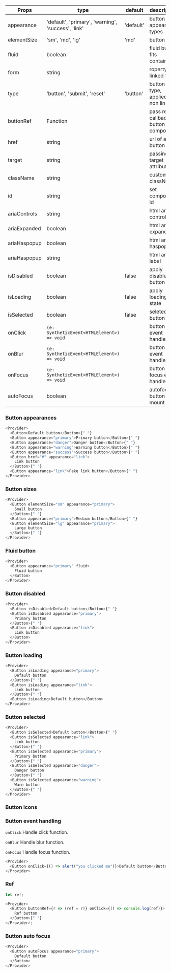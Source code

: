 | Props        | type                                               | default   | description                           |
| ------------ | -------------------------------------------------- | --------- | ------------------------------------- |
| appearance   | 'default', 'primary', 'warning', 'success', 'link' | 'default' | button appearance types               |
| elementSize  | 'sm', 'md', 'lg'                                   | 'md'      | button size                           |
| fluid        | boolean                                            |           | fluid button fits container           |
| form         | string                                             |           | roperty of a linked form              |
| type         | 'button', 'submit', 'reset'                        | 'button'  | button type, applied for non link tag |
| buttonRef    | Function                                           |           | pass ref callback to button component |
| href         | string                                             |           | url of a tag button                   |
| target       | string                                             |           | passing target attribute              |
| className    | string                                             |           | custom className                      |
| id           | string                                             |           | set component id                      |
| ariaControls | string                                             |           | html aria-controls                    |
| ariaExpanded | boolean                                            |           | html aria-expanded                    |
| ariaHaspopup | boolean                                            |           | html aria-haspopup                    |
| ariaHaspopup | string                                             |           | html aria-label                       |
| isDisabled   | boolean                                            | false     | apply disabled button                 |
| isLoading    | boolean                                            | false     | apply loading state                   |
| isSelected   | boolean                                            | false     | seleted button                        |
| onClick      | `(e: SyntheticEvent<HTMLElement>) => void`         |           | button click event handler            |
| onBlur       | `(e: SyntheticEvent<HTMLElement>) => void`         |           | button blur event handler             |
| onFocus      | `(e: SyntheticEvent<HTMLElement>) => void`         |           | button focus event handler            |
| autoFocus    | boolean                                            |           | autofocus button on mount             |

### Button appearances

```js
<Provider>
  <Button>Default button</Button>{" "}
  <Button appearance="primary">Primary button</Button>{" "}
  <Button appearance="danger">Danger button</Button>{" "}
  <Button appearance="warning">Warning button</Button>{" "}
  <Button appearance="success">Success button</Button>{" "}
  <Button href="#" appearance="link">
    Link button
  </Button>{" "}
  <Button appearance="link">Fake link button</Button>{" "}
</Provider>
```

### Button sizes

```js
<Provider>
  <Button elementSize="sm" appearance="primary">
    Small button
  </Button>{" "}
  <Button appearance="primary">Medium button</Button>{" "}
  <Button elementSize="lg" appearance="primary">
    Large button
  </Button>{" "}
</Provider>
```

### Fluid button

```js
<Provider>
  <Button appearance="primary" fluid>
    Fluid button
  </Button>
</Provider>
```

### Button disabled

```js
<Provider>
  <Button isDisabled>Default button</Button>{" "}
  <Button isDisabled appearance="primary">
    Primary button
  </Button>{" "}
  <Button isDisabled appearance="link">
    Link button
  </Button>
</Provider>
```

### Button loading

```js
<Provider>
  <Button isLoading appearance="primary">
    Default button
  </Button>{" "}
  <Button isLoading appearance="link">
    Link button
  </Button>{" "}
  <Button isLoading>Default button</Button>
</Provider>
```

### Button selected

```js
<Provider>
  <Button isSelected>Default button</Button>{" "}
  <Button isSelected appearance="link">
    Link button
  </Button>{" "}
  <Button isSelected appearance="primary">
    Primary button
  </Button>{" "}
  <Button isSelected appearance="danger">
    Danger button
  </Button>{" "}
  <Button isSelected appearance="warning">
    Warn button
  </Button>{" "}
</Provider>
```

### Button icons

### Button event handling

`onClick`
Handle click function.

`onBlur`
Handle blur function.

`onFocus`
Handle focus function.

```js
<Provider>
  <Button onClick={() => alert("you clicked me")}>Default button</Button>
</Provider>
```

### Ref

```js
let ref;

<Provider>
  <Button buttonRef={r => (ref = r)} onClick={() => console.log(ref)}>
    Ref button
  </Button>{" "}
</Provider>;
```

### Button auto focus

```js
<Provider>
  <Button autoFocus appearance="primary">
    Default button
  </Button>
</Provider>
```
